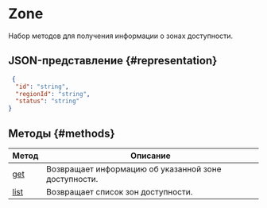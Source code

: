 # Zone
Набор методов для получения информации о зонах доступности.

## JSON-представление {#representation}
```json 
 {
  "id": "string",
  "regionId": "string",
  "status": "string"
}
```

## Методы {#methods}
Метод | Описание
--- | ---
[get](get.md) | Возвращает информацию об указанной зоне доступности.
[list](list.md) | Возвращает список зон доступности.